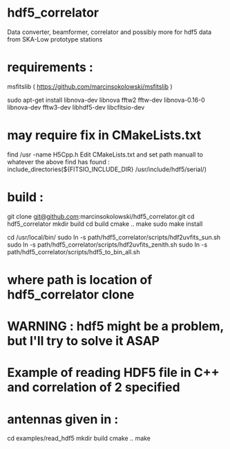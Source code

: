 # hdf5_correlator
Data converter, beamformer, correlator and possibly more for hdf5 data from SKA-Low prototype stations

# requirements :

  msfitslib ( https://github.com/marcinsokolowski/msfitslib )

  sudo apt-get install libnova-dev libnova fftw2 fftw-dev libnova-0.16-0 libnova-dev fftw3-dev libhdf5-dev libcfitsio-dev

# may require fix in CMakeLists.txt
  find /usr -name H5Cpp.h
  Edit CMakeLists.txt and set path manuall to whatever the above find has found :
    include_directories(${FITSIO_INCLUDE_DIR} /usr/include/hdf5/serial/)
  
# build :

  git clone git@github.com:marcinsokolowski/hdf5_correlator.git
  cd hdf5_correlator
  mkdir build
  cd build
  cmake ..
  make 
  sudo make install

  cd /usr/local/bin/
  sudo ln -s path/hdf5_correlator/scripts/hdf2uvfits_sun.sh 
  sudo ln -s path/hdf5_correlator/scripts/hdf2uvfits_zenith.sh 
  sudo ln -s path/hdf5_correlator/scripts/hdf5_to_bin_all.sh 
  # where path is location of hdf5_correlator clone 

# WARNING : hdf5 might be a problem, but I'll try to solve it ASAP 

# Example of reading HDF5 file in C++ and correlation of 2 specified
# antennas given in :

  cd examples/read_hdf5
  mkdir build
  cmake ..
  make 

  